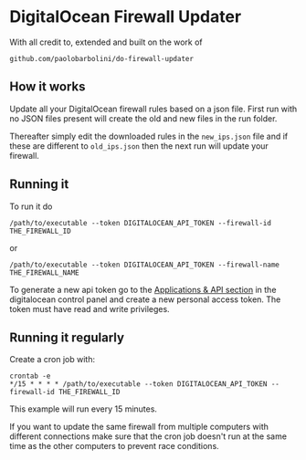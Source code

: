 # DigitalOcean Firewall Updater

With all credit to, extended and built on the work of

```
github.com/paolobarbolini/do-firewall-updater
```

## How it works

Update all your DigitalOcean firewall rules based on a json file. First run with no JSON files present will create the old and new files in the run folder.

Thereafter simply edit the downloaded rules in the ``new_ips.json`` file and if these are different to ``old_ips.json`` then the next run will update your firewall.

## Running it
To run it do

```
/path/to/executable --token DIGITALOCEAN_API_TOKEN --firewall-id THE_FIREWALL_ID
```

or

```
/path/to/executable --token DIGITALOCEAN_API_TOKEN --firewall-name THE_FIREWALL_NAME
```

To generate a new api token go to the [Applications & API section](https://cloud.digitalocean.com/settings/api/tokens) in the digitalocean control panel and create a new personal access token.
The token must have read and write privileges.

## Running it regularly
Create a cron job with:

```
crontab -e
*/15 * * * * /path/to/executable --token DIGITALOCEAN_API_TOKEN --firewall-id THE_FIREWALL_ID
```

This example will run every 15 minutes.

If you want to update the same firewall from multiple computers with different connections make sure that the cron job doesn't run at the same time as the other computers to prevent race conditions.
